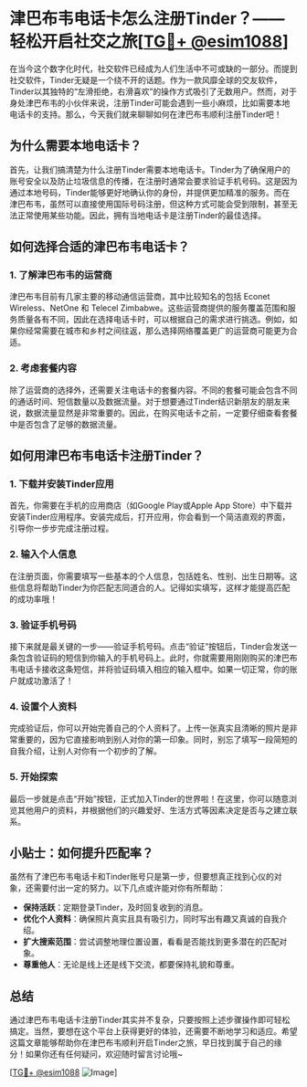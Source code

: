 # 津巴布韦电话卡怎么注册Tinder？——轻松开启社交之旅[[TG💪+ @esim1088](https://t.me/s/esim1088)]

在当今这个数字化时代，社交软件已经成为人们生活中不可或缺的一部分。而提到社交软件，Tinder无疑是一个绕不开的话题。作为一款风靡全球的交友软件，Tinder以其独特的“左滑拒绝，右滑喜欢”的操作方式吸引了无数用户。然而，对于身处津巴布韦的小伙伴来说，注册Tinder可能会遇到一些小麻烦，比如需要本地电话卡的支持。那么，今天我们就来聊聊如何在津巴布韦顺利注册Tinder吧！

## 为什么需要本地电话卡？

首先，让我们搞清楚为什么注册Tinder需要本地电话卡。Tinder为了确保用户的账号安全以及防止垃圾信息的传播，在注册时通常会要求验证手机号码。这是因为通过本地号码，Tinder能够更好地确认你的身份，并提供更加精准的服务。而在津巴布韦，虽然可以直接使用国际号码注册，但这种方式可能会受到限制，甚至无法正常使用某些功能。因此，拥有当地电话卡是注册Tinder的最佳选择。

## 如何选择合适的津巴布韦电话卡？

### 1. 了解津巴布韦的运营商

津巴布韦目前有几家主要的移动通信运营商，其中比较知名的包括 Econet Wireless、NetOne 和 Telecel Zimbabwe。这些运营商提供的服务覆盖范围和服务质量各有不同，因此在选择电话卡时，可以根据自己的需求进行挑选。例如，如果你经常需要在城市和乡村之间往返，那么选择网络覆盖更广的运营商可能更为合适。

### 2. 考虑套餐内容

除了运营商的选择外，还需要关注电话卡的套餐内容。不同的套餐可能会包含不同的通话时间、短信数量以及数据流量。对于想要通过Tinder结识新朋友的朋友来说，数据流量显然是非常重要的。因此，在购买电话卡之前，一定要仔细查看套餐中是否包含了足够的数据流量。

## 如何用津巴布韦电话卡注册Tinder？

### 1. 下载并安装Tinder应用

首先，你需要在手机的应用商店（如Google Play或Apple App Store）中下载并安装Tinder应用程序。安装完成后，打开应用，你会看到一个简洁直观的界面，引导你一步步完成注册过程。

### 2. 输入个人信息

在注册页面，你需要填写一些基本的个人信息，包括姓名、性别、出生日期等。这些信息将帮助Tinder为你匹配志同道合的人。记得如实填写，这样才能提高匹配的成功率哦！

### 3. 验证手机号码

接下来就是最关键的一步——验证手机号码。点击“验证”按钮后，Tinder会发送一条包含验证码的短信到你输入的手机号码上。此时，你就需要用刚刚购买的津巴布韦电话卡接收这条短信，并将验证码填入相应的输入框中。如果一切正常，你的账户就成功激活了！

### 4. 设置个人资料

完成验证后，你可以开始完善自己的个人资料了。上传一张真实且清晰的照片是非常重要的，因为它直接影响到别人对你的第一印象。同时，别忘了填写一段简短的自我介绍，让别人对你有一个初步的了解。

### 5. 开始探索

最后一步就是点击“开始”按钮，正式加入Tinder的世界啦！在这里，你可以随意浏览其他用户的资料，并根据他们的兴趣爱好、生活方式等因素决定是否与之建立联系。

## 小贴士：如何提升匹配率？

虽然有了津巴布韦电话卡和Tinder账号只是第一步，但要想真正找到心仪的对象，还需要付出一定的努力。以下几点或许能对你有所帮助：

- **保持活跃**：定期登录Tinder，及时回复收到的消息。
- **优化个人资料**：确保照片真实且具有吸引力，同时写出有趣又真诚的自我介绍。
- **扩大搜索范围**：尝试调整地理位置设置，看看是否能找到更多潜在的匹配对象。
- **尊重他人**：无论是线上还是线下交流，都要保持礼貌和尊重。

## 总结

通过津巴布韦电话卡注册Tinder其实并不复杂，只要按照上述步骤操作即可轻松搞定。当然，要想在这个平台上获得更好的体验，还需要不断地学习和适应。希望这篇文章能够帮助你在津巴布韦顺利开启Tinder之旅，早日找到属于自己的缘分！如果你还有任何疑问，欢迎随时留言讨论哦~

[[TG💪+ @esim1088](https://t.me/s/esim1088) ![Image](https://i.postimg.cc/4NQfJmqS/Snipaste-2025-05-13-00-14-12.png)]